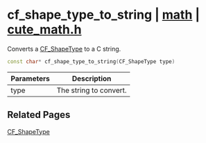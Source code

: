 # cf_shape_type_to_string | [math](https://github.com/RandyGaul/cute_framework/blob/master/docs/math/README.md) | [cute_math.h](https://github.com/RandyGaul/cute_framework/blob/master/include/cute_math.h)

Converts a [CF_ShapeType](https://github.com/RandyGaul/cute_framework/blob/master/docs/math/cf_shapetype.md) to a C string.

```cpp
const char* cf_shape_type_to_string(CF_ShapeType type)
```

Parameters | Description
--- | ---
type | The string to convert.

## Related Pages

[CF_ShapeType](https://github.com/RandyGaul/cute_framework/blob/master/docs/math/cf_shapetype.md)  
